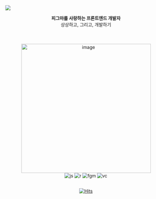 <img src="https://capsule-render.vercel.app/api?type=venom&color=10:ffffff,100:FFE500&height=230&section=header&text=I%20AM%20MONICX.&&fontColor=000000&stroke=FFE500&fontSize=60&strokeWidth=1&" />

<div align=center>
  
**피그마를 사랑하는 프론트엔드 개발자**<br>
상상하고, 그리고, 개발하기<br><br><br><br>
<img width="405" alt="image" src= "https://github.com/Monixc/Monixc/assets/100592495/64f758c7-e7f4-438d-b83f-b477acaab29f"/>
<br>
![js](https://img.shields.io/badge/JavaScript-F7DF1E?style=for-the-badge&logo=JavaScript&logoColor=white)
![r](https://img.shields.io/badge/React-20232A?style=for-the-badge&logo=react&logoColor=61DAFB)
![fgm](https://img.shields.io/badge/Figma-F24E1E?style=for-the-badge&logo=figma&logoColor=white)
![vc](https://img.shields.io/badge/Vercel-000000?style=for-the-badge&logo=vercel&logoColor=white)
<br><br>
<!-- ![Top Langs](https://github-readme-stats.vercel.app/api/top-langs/?username=anuraghazra&layout=compact) -->
[![Hits](https://hits.sh/github.com/Monixc.svg?view=today-total&style=flat-square&label=%F0%9F%90%A5&color=ffffff&labelColor=ff6600)](https://hits.sh/github.com/Monixc/)
</div>

